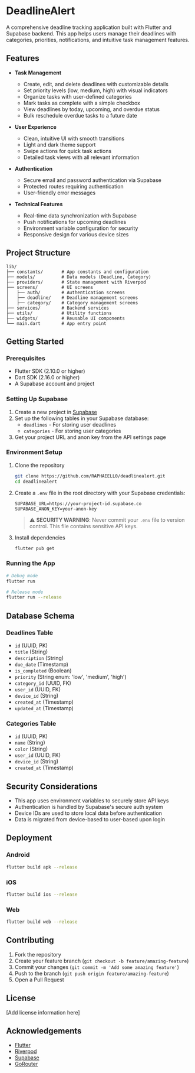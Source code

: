 # DeadlineAlert

A comprehensive deadline tracking application built with Flutter and Supabase backend. This app helps users manage their deadlines with categories, priorities, notifications, and intuitive task management features.

## Features

- **Task Management**
  - Create, edit, and delete deadlines with customizable details
  - Set priority levels (low, medium, high) with visual indicators
  - Organize tasks with user-defined categories
  - Mark tasks as complete with a simple checkbox
  - View deadlines by today, upcoming, and overdue status
  - Bulk reschedule overdue tasks to a future date

- **User Experience**
  - Clean, intuitive UI with smooth transitions
  - Light and dark theme support
  - Swipe actions for quick task actions
  - Detailed task views with all relevant information

- **Authentication**
  - Secure email and password authentication via Supabase
  - Protected routes requiring authentication
  - User-friendly error messages

- **Technical Features**
  - Real-time data synchronization with Supabase
  - Push notifications for upcoming deadlines
  - Environment variable configuration for security
  - Responsive design for various device sizes

## Project Structure

```
lib/
├── constants/       # App constants and configuration
├── models/          # Data models (Deadline, Category)
├── providers/       # State management with Riverpod
├── screens/         # UI screens
│   ├── auth/        # Authentication screens
│   ├── deadline/    # Deadline management screens
│   ├── category/    # Category management screens
├── services/        # Backend services
├── utils/           # Utility functions
├── widgets/         # Reusable UI components
└── main.dart        # App entry point
```

## Getting Started

### Prerequisites

- Flutter SDK (2.10.0 or higher)
- Dart SDK (2.16.0 or higher)
- A Supabase account and project

### Setting Up Supabase

1. Create a new project in [Supabase](https://supabase.com/)
2. Set up the following tables in your Supabase database:
   - `deadlines` - For storing user deadlines
   - `categories` - For storing user categories
3. Get your project URL and anon key from the API settings page

### Environment Setup

1. Clone the repository
   ```bash
   git clone https://github.com/RAPHAEELL0/deadlinealert.git
   cd deadlinealert
   ```

2. Create a `.env` file in the root directory with your Supabase credentials:
   ```
   SUPABASE_URL=https://your-project-id.supabase.co
   SUPABASE_ANON_KEY=your-anon-key
   ```
   
   > ⚠️ **SECURITY WARNING**: Never commit your `.env` file to version control. This file contains sensitive API keys.

3. Install dependencies
   ```bash
   flutter pub get
   ```

### Running the App

```bash
# Debug mode
flutter run

# Release mode
flutter run --release
```

## Database Schema

### Deadlines Table
- `id` (UUID, PK)
- `title` (String)
- `description` (String)
- `due_date` (Timestamp)
- `is_completed` (Boolean)
- `priority` (String enum: 'low', 'medium', 'high')
- `category_id` (UUID, FK)
- `user_id` (UUID, FK)
- `device_id` (String)
- `created_at` (Timestamp)
- `updated_at` (Timestamp)

### Categories Table
- `id` (UUID, PK)
- `name` (String)
- `color` (String)
- `user_id` (UUID, FK)
- `device_id` (String)
- `created_at` (Timestamp)

## Security Considerations

- This app uses environment variables to securely store API keys
- Authentication is handled by Supabase's secure auth system
- Device IDs are used to store local data before authentication
- Data is migrated from device-based to user-based upon login

## Deployment

### Android
```bash
flutter build apk --release
```

### iOS
```bash
flutter build ios --release
```

### Web
```bash
flutter build web --release
```

## Contributing

1. Fork the repository
2. Create your feature branch (`git checkout -b feature/amazing-feature`)
3. Commit your changes (`git commit -m 'Add some amazing feature'`)
4. Push to the branch (`git push origin feature/amazing-feature`)
5. Open a Pull Request

## License

[Add license information here]

## Acknowledgements

- [Flutter](https://flutter.dev/)
- [Riverpod](https://riverpod.dev/)
- [Supabase](https://supabase.com/)
- [GoRouter](https://pub.dev/packages/go_router)
